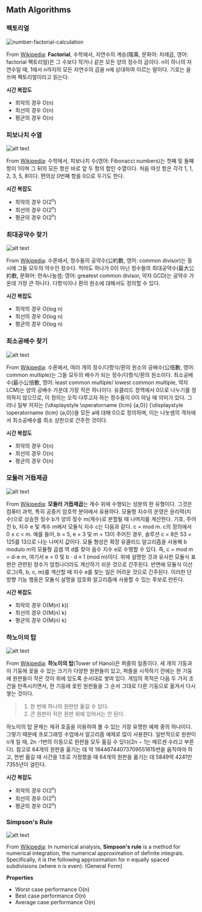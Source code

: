 ## Math Algorithms


### 팩토리얼
![number-factorial-calculation](https://user-images.githubusercontent.com/37097363/49742832-bdac7200-fcdc-11e8-92c8-3f368761127b.jpg)

From [Wikipedia][bubble-wiki]: **Factorial**, 수학에서, 자연수의 계승(階乘, 문화어: 차례곱, 영어: factorial 팩토리얼)은 그 수보다 작거나 같은 모든 양의 정수의 곱이다. n이 하나의 자연수일 때, 1에서 n까지의 모든 자연수의 곱을 n에 상대하여 이르는 말이다. 기호는 을 쓰며 팩토리얼이라고 읽는다.

__시간 복잡도__
* 최악의 경우	O(n)
* 최선의 경우	O(n)
* 평균의 경우	O(n)


### 피보나치 수열
![alt text][bucket-image-1]

From [Wikipedia][bucket-wiki]: 수학에서, 피보나치 수(영어: Fibonacci numbers)는 첫째 및 둘째 항이 1이며 그 뒤의 모든 항은 바로 앞 두 항의 합인 수열이다. 처음 여섯 항은 각각 1, 1, 2, 3, 5, 8이다. 편의상 0번째 항을 0으로 두기도 한다.

__시간 복잡도__
* 최악의 경우	O(2<sup>n</sup>)
* 최선의 경우 O(2<sup>n</sup>)
* 평균의 경우	O(2<sup>n</sup>)

### 최대공약수 찾기
![alt text][cocktail-shaker-image]

From [Wikipedia][cocktail-shaker-wiki]: 수론에서, 정수들의 공약수(公約數, 영어: common divisor)는 동시에 그들 모두의 약수인 정수다. 적어도 하나가 0이 아닌 정수들의 최대공약수(最大公約數, 문화어: 련속나눔셈; 영어: greatest common divisor, 약자 GCD)는 공약수 가운데 가장 큰 하나다. 다항식이나 환의 원소에 대해서도 정의할 수 있다.

__시간 복잡도__
* 최악의 경우	O(log n)
* 최선의 경우	O(log n)
* 평균의 경우	O(log n)


### 최소공배수 찾기
![alt text][insertion-image]

From [Wikipedia][insertion-wiki]: 수론에서, 여러 개의 정수/다항식/환의 원소의 공배수(公倍數, 영어: common multiple)는 그들 모두의 배수가 되는 정수/다항식/환의 원소이다. 최소공배수(最小公倍數, 영어: least common multiple/ lowest common multiple, 약자 LCM)는 양의 공배수 가운데 가장 작은 하나이다. 유클리드 정역에서 0으로 나누기를 정의하지 않으므로, 이 정의는 오직 다루고자 하는 정수들이 0이 아닐 때 의미가 있다. 그러나 일부 저자는 {\displaystyle \operatorname {lcm} \{a,0\}} {\displaystyle \operatorname {lcm} \{a,0\}}을 모든 a에 대해 0으로 정의하며, 이는 나눗셈의 격자에서 최소공배수를 최소 상한으로 간주한 것이다.

__시간 복잡도__
* 최악의 경우	O(n)
* 최선의 경우	O(n)
* 평균의 경우	O(n)


### 모듈러 거듭제곱
![alt text][merge-image]

From [Wikipedia][merge-wiki]: **모듈러 거듭제곱**는 계수 위에 수행되는 성분의 한 유형이다. 그것은 컴퓨터 과학, 특히 공중키 암호학 분야에서 유용하다. 모듈형 지수의 운영은 윤리력(지수)으로 상승한 정수 b가 양의 정수 m(계수)로 분할될 때 나머지를 계산한다. 기호, 주어진 b, 지수 e 및 계수 m에서 모듈식 지수 c는 다음과 같다. c = mod m. c의 정의에서 0 ≤ c < m. 예를 들어, b = 5, e = 3 및 m = 13이 주어진 경우, 솔루션 c = 8은 53 = 125를 13으로 나눈 나머지 값이다.
모듈 형성은 확장 유클리드 알고리즘을 사용해 b modulo m의 모듈형 곱셈 역 d를 찾아 음수 지수 e로 수행할 수 있다. 즉, c = mod m = d-e m, 여기서 e < 0 및 b ⋅ d ≡ 1 (mod m)이다. 위에 설명한 것과 유사한 모듈식 표현은 관련된 정수가 엄청나더라도 계산하기 쉬운 것으로 간주된다. 반면에 모듈식 이산 로그(즉, b, c, m)를 계산할 때 지수 e를 찾는 일은 어려운 것으로 간주된다. 이러한 단방향 기능 행동은 모듈식 설명을 암호화 알고리즘에 사용할 수 있는 후보로 만든다.

__시간 복잡도__
* 최악의 경우	O(M(n) k))
* 최선의 경우	O(M(n) k)
* 평균의 경우 	O(M(n) k)


### 하노이의 탑
![alt text][quick-image]

From [Wikipedia][quick-wiki]: **하노이의 탑**(Tower of Hanoi)은 퍼즐의 일종이다. 세 개의 기둥과 이 기둥에 꽂을 수 있는 크기가 다양한 원판들이 있고, 퍼즐을 시작하기 전에는 한 기둥에 원판들이 작은 것이 위에 있도록 순서대로 쌓여 있다. 게임의 목적은 다음 두 가지 조건을 만족시키면서, 한 기둥에 꽂힌 원판들을 그 순서 그대로 다른 기둥으로 옮겨서 다시 쌓는 것이다.

>1. 한 번에 하나의 원판만 옮길 수 있다.
>2. 큰 원판이 작은 원판 위에 있어서는 안 된다.

하노이의 탑 문제는 재귀 호출을 이용하여 풀 수 있는 가장 유명한 예제 중의 하나이다. 그렇기 때문에 프로그래밍 수업에서 알고리즘 예제로 많이 사용한다. 일반적으로 원판이 n개 일 때, 2n -1번의 이동으로 원판을 모두 옮길 수 있다(2n − 1는 메르센 수라고 부른다). 참고로 64개의 원판을 옮기는 데 약 18446744073709551615번을 움직여야 하고, 한번 옮길 때 시간을 1초로 가정했을 때 64개의 원판을 옮기는 데 5849억 4241만 7355년이 걸린다.

__시간 복잡도__
* 최악의 경우	O(2<sup>n</sup>)
* 최선의 경우  O(2<sup>n</sup>)
* 평균의 경우	O(2<sup>n</sup>)



### Simpson's Rule
![alt text][simpson-rule]

From [Wikipedia](https://en.wikipedia.org/wiki/Simpson%27s_rule): In numerical analysis, **Simpson's rule** is a method for numerical integration, the numerical approximation of definite integrals. Specifically, it is the following approximation for n equally spaced subdivisions (where n is even): (General Form)

__Properties__
* Worst case performance	O(n)
* Best case performance	O(n)
* Average case performance	O(n)

[bubble-toptal]: https://www.toptal.com/developers/sorting-algorithms/bubble-sort
[bubble-wiki]: https://en.wikipedia.org/wiki/Factorial
[bubble-image]: https://upload.wikimedia.org/wikipedia/commons/thumb/8/83/Bubblesort-edited-color.svg/220px-Bubblesort-edited-color.svg.png "Bubble Sort"

[bucket-wiki]: https://en.wikipedia.org/wiki/Fibonacci_number
[bucket-image-1]: https://upload.wikimedia.org/wikipedia/commons/d/db/34%2A21-FibonacciBlocks.png
[bucket-image-2]: https://upload.wikimedia.org/wikipedia/commons/thumb/e/e3/Bucket_sort_2.svg/311px-Bucket_sort_2.svg.png "Bucket Sort"

[cocktail-shaker-wiki]: https://en.wikipedia.org/wiki/Greatest_common_divisor
[cocktail-shaker-image]: https://image.slidesharecdn.com/saikat-20roy-20-20me-20software-20engg-20-2026-140402183023-phpapp02/95/gcd-of-n-numbers-3-638.jpg?cb=1396463613

[insertion-toptal]: https://www.toptal.com/developers/sorting-algorithms/insertion-sort
[insertion-wiki]: https://en.wikipedia.org/wiki/Least_common_multiple
[insertion-image]: https://upload.wikimedia.org/wikipedia/commons/thumb/d/d9/Least_common_multiple_chart.png/375px-Least_common_multiple_chart.png

[quick-toptal]: https://www.toptal.com/developers/sorting-algorithms/quick-sort
[quick-wiki]: https://en.wikipedia.org/wiki/Tower_of_Hanoi
[quick-image]: https://upload.wikimedia.org/wikipedia/commons/thumb/0/07/Tower_of_Hanoi.jpeg/450px-Tower_of_Hanoi.jpeg

[radix-wiki]: https://en.wikipedia.org/wiki/Radix_sort

[merge-toptal]: https://www.toptal.com/developers/sorting-algorithms/merge-sort
[merge-wiki]: https://en.wikipedia.org/wiki/Modular_exponentiation
[merge-image]: https://i.stack.imgur.com/L5W3I.png

[simpson-rule]: https://upload.wikimedia.org/wikipedia/commons/thumb/c/ca/Simpsons_method_illustration.svg/330px-Simpsons_method_illustration.svg.png
